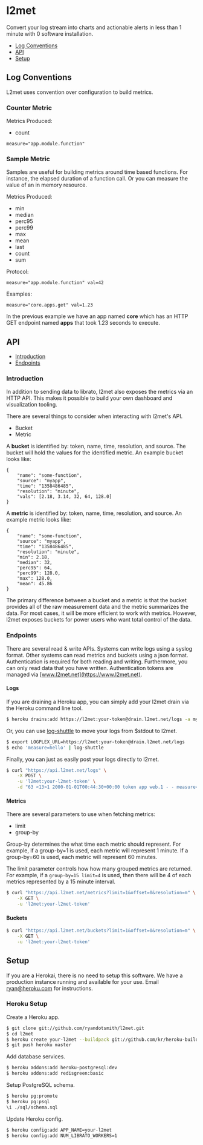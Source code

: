 # l2met

Convert your log stream into charts and actionable alerts in less than 1 minute
with 0 software installation.

* [Log Conventions](#log-conventions)
* [API](#api)
* [Setup](#setup)

## Log Conventions

L2met uses convention over configuration to build metrics.

### Counter Metric

Metrics Produced:

* count

```
measure="app.module.function"
```

### Sample Metric

Samples are useful for building metrics around time based functions. For instance, the elapsed duration of a function call. Or you can measure the value of an in memory resource.

Metrics Produced:

* min
* median
* perc95
* perc99
* max
* mean
* last
* count
* sum

Protocol:

```
measure="app.module.function" val=42
```

Examples:

```
measure="core.apps.get" val=1.23
```

In the previous example we have an app named **core** which has an HTTP GET endpoint named **apps** that took 1.23 seconds to execute.

## API

* [Introduction](#introduction)
* [Endpoints](#endpoints)

### Introduction

In addition to sending data to librato, l2met also exposes the metrics via an HTTP API. This makes it possible to build your own dashboard and visualization tooling.

There are several things to consider when interacting with l2met's API.

* Bucket
* Metric

A **bucket** is identified by: token, name, time, resolution, and source. The bucket will hold the values for the identified metric. An example bucket looks like:

```
{
	"name": "some-function",
	"source": "myapp",
	"time": "1358486485",
	"resolution": "minute",
	"vals": [2.18, 3.14, 32, 64, 128.0]
}
```

A **metric** is identified by: token, name, time, resolution, and source. An example metric looks like:

```
{
	"name": "some-function",
	"source": "myapp",
	"time": "1358486485",
	"resolution": "minute",
	"min": 2.18,
	"median": 32,
	"perc95": 64,
	"perc99": 128.0,
	"max": 128.0,
	"mean": 45.86
}
```

The primary difference between a bucket and a metric is that the bucket provides all of the raw measurement data and the metric summarizes the data. For most cases, it will be more efficient to work with metrics. However, l2met exposes buckets for power users who want total control of the data.


### Endpoints

There are several read & write APIs. Systems can write logs using a syslog format. Other systems can read metrics and buckets using a json format. Authentication is required for both reading and writing. Furthermore, you can only read data that you have written. Authentication tokens are managed via [www.l2met.net](https://www.l2met.net).

#### Logs

If you are draining a Heroku app, you can simply add your l2met drain via the Heroku command line tool.

```bash
$ heroku drains:add https://l2met:your-token@drain.l2met.net/logs -a myapp
```

Or, you can use [log-shuttle](https://github.com/ryandotsmith/log-shuttle) to move your logs from $stdout to l2met.

```bash
$ export LOGPLEX_URL=https://l2met:your-token@drain.l2met.net/logs
$ echo 'measure=hello' | log-shuttle
```

Finally, you can just as easily post your logs directly to l2met.

```bash
$ curl "https://api.l2met.net/logs" \
	-X POST \
	-u 'l2met:your-l2met-token' \
	-d "63 <13>1 2000-01-01T00:44:30+00:00 token app web.1 - - measure=hello"
```

#### Metrics

There are several parameters to use when fetching metrics:

* limit
* group-by

Group-by determines the what time each metric should represent. For example, if a group-by=1 is used, each metric will represent 1 minute. If a group-by=60 is used, each metric will represent 60 minutes.

The limit parameter controls how how many grouped metrics are returned. For example, if a `group-by=15 limit=4` is used, then there will be 4 of each metrics represented by a 15 minute interval.

```bash
$ curl "https://api.l2met.net/metrics?limit=1&offset=0&resolution=m" \
	-X GET \
	-u 'l2met:your-l2met-token'
```

#### Buckets

```bash
$ curl "https://api.l2met.net/buckets?limit=1&offset=0&resolution=m" \
	-X GET \
	-u 'l2met:your-l2met-token'
```

## Setup

If you are a Herokai, there is no need to setup this software. We have a production instance running and available for your use. Email ryan@heroku.com for instructions.

### Heroku Setup

Create a Heroku app.

```bash
$ git clone git://github.com/ryandotsmith/l2met.git
$ cd l2met
$ heroku create your-l2met --buildpack git://github.com/kr/heroku-buildpack-go.git
$ git push heroku master
```

Add database services.

```bash
$ heroku addons:add heroku-postgresql:dev
$ heroku addons:add redisgreen:basic
```

Setup PostgreSQL schema.

```bash
$ heroku pg:promote
$ heroku pg:psql
\i ./sql/schema.sql
```

Update Heroku config.

```bash
$ heroku config:add APP_NAME=your-l2met
$ heroku config:add NUM_LIBRATO_WORKERS=1
```
